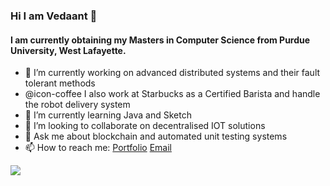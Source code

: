 ### Hi I am Vedaant 👋
#### I am currently obtaining my Masters in Computer Science from Purdue University, West Lafayette.




- 🔭 I’m currently working on advanced distributed systems and their fault tolerant methods
- @icon-coffee I also work at Starbucks as a Certified Barista and handle the robot delivery system
- 🌱 I’m currently learning Java and Sketch
- 👯 I’m looking to collaborate on decentralised IOT solutions
- 💬 Ask me about blockchain and automated unit testing systems
- 📫 How to reach me: [Portfolio](https://vedaantrajoo.in) [Email](mailto:vedaant12345@gmail.com)


<img src="https://rb.gy/ipx2cb">
